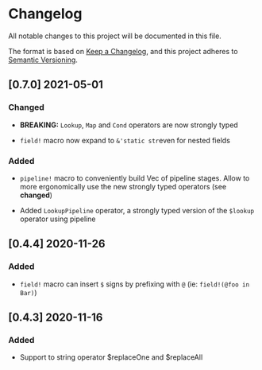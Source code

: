 # Changelog

All notable changes to this project will be documented in this file.

The format is based on [Keep a Changelog](https://keepachangelog.com/en/1.0.0/),
and this project adheres to [Semantic Versioning](https://semver.org/spec/v2.0.0.html).

## [0.7.0] 2021-05-01

### Changed

- **BREAKING:** `Lookup`, `Map` and `Cond` operators are now strongly typed

- `field!` macro now expand to `&'static str`even for nested fields

### Added

- `pipeline!` macro to conveniently build Vec of pipeline stages.
  Allow to more ergonomically use the new strongly typed operators (see **changed**)
  
- Added `LookupPipeline` operator, a strongly typed version of the `$lookup` operator using pipeline

## [0.4.4] 2020-11-26

### Added

- `field!` macro can insert `$` signs by prefixing with `@` (ie: `field!(@foo in Bar)`)

## [0.4.3] 2020-11-16

### Added

- Support to string operator $replaceOne and $replaceAll
